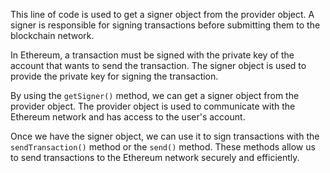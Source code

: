 This line of code is used to get a signer object from the provider object. A signer is responsible for signing transactions before submitting them to the blockchain network. 

In Ethereum, a transaction must be signed with the private key of the account that wants to send the transaction. The signer object is used to provide the private key for signing the transaction. 

By using the `getSigner()` method, we can get a signer object from the provider object. The provider object is used to communicate with the Ethereum network and has access to the user's account. 

Once we have the signer object, we can use it to sign transactions with the `sendTransaction()` method or the `send()` method. These methods allow us to send transactions to the Ethereum network securely and efficiently.